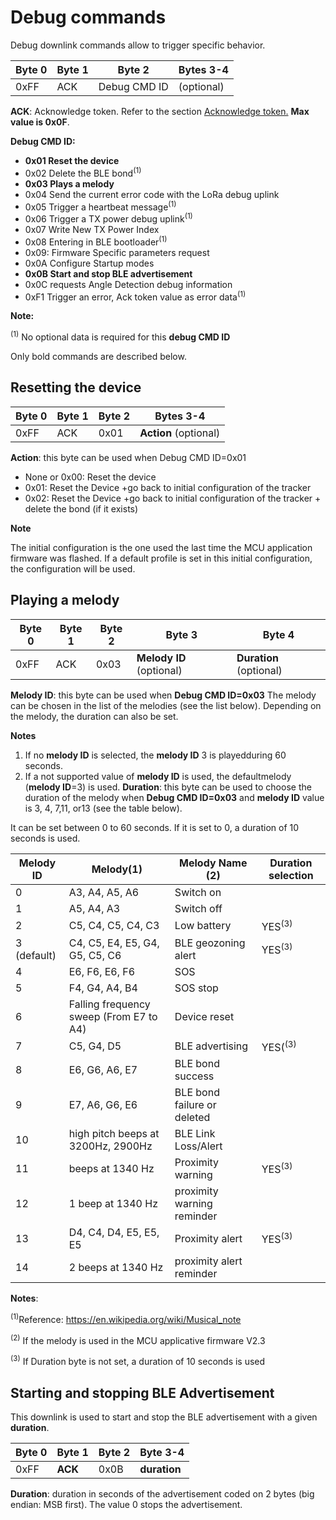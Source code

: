 # Debug commands

 Debug downlink commands allow to trigger specific behavior.

|  Byte 0 |  Byte 1 |  Byte 2   | Bytes 3-4 |
|-------------|-------------|---------------|----------------|
|  0xFF       |  ACK        |  Debug CMD ID |  (optional)    |

 **ACK**: Acknowledge token. Refer to the section [Acknowledge token.](../../downlink-messages/ack-token) **Max value is 0x0F**. 

**Debug CMD ID:**
-   **0x01 Reset the device**
-   0x02 Delete the BLE bond<sup>(1)</sup>
-   **0x03 Plays a melody**
-   0x04 Send the current error code with the LoRa debug uplink
-   0x05 Trigger a heartbeat message<sup>(1)</sup>
-   0x06 Trigger a TX power debug uplink<sup>(1)</sup>
-   0x07 Write New TX Power Index
-   0x08 Entering in BLE bootloader<sup>(1)</sup>
-   0x09: Firmware Specific parameters request
-   0x0A Configure Startup modes
-   **0x0B Start and stop BLE advertisement**
-   0x0C requests Angle Detection debug information
-   0xF1 Trigger an error, Ack token value as error data<sup>(1)</sup>

 **Note:**

 <sup>(1)</sup> No optional data is required for this **debug CMD ID**

 Only bold commands are described below.

## Resetting the device

|  **Byte 0** |  **Byte 1** |  **Byte 2**   |  **Bytes 3-4** |
|-------------|-------------|---------------|----------------|
|  0xFF       |  ACK        |  0x01         |**Action** (optional)    |

 **Action**: this byte can be used when Debug CMD ID=0x01
-   None or 0x00: Reset the device
-   0x01: Reset the Device +go back to initial configuration of the tracker
-   0x02: Reset the Device +go back to initial configuration of the tracker + delete the bond (if it exists)

**Note**

 The initial configuration is the one used the last time the MCU application firmware was flashed. If a default profile is set in this initial configuration, the configuration will be used.

## Playing a melody

|  **Byte 0** |  **Byte 1** |  **Byte 2**   |  **Byte 3** |  **Byte 4** |
|-------------|-------------|---------------|-------------|----------------|
|  0xFF       |  ACK        |  0x03         |**Melody ID** (optional)| **Duration** (optional) |

 **Melody ID**: this byte can be used when **Debug CMD ID=0x03** 
 The melody can be chosen in the list of the melodies (see the list below). 
 Depending on the melody, the duration can also be set.

**Notes**

1.  If no **melody ID** is selected, the **melody ID** 3 is playedduring 60 seconds.
2.  If a not supported value of **melody ID** is used, the defaultmelody (**melody ID**=3) is used.
 **Duration**: this byte can be used to choose the duration of the melody when **Debug CMD ID=0x03** and
 **melody ID** value is 3, 4, 7,11, or13 (see the table below).

 It can be set between 0 to 60 seconds. If it is set to 0, a duration of 10 seconds is used.

|  **Melody ID** |  **Melody(1)** |  **Melody Name (2)**   |  **Duration selection** |
|----------------|----------------|------------------------|-------------------------|
|  0          |  A3, A4, A5, A6           |Switch on                  ||
|  1          |  A5, A4, A3           |Switch off                  ||
|  2          |  C5, C4, C5, C4, C3       |Low battery                  |YES<sup>(3)</sup>|
|  3 (default)|C4, C5, E4, E5, G4, G5, C5, C6|BLE geozoning alert                  |YES<sup>(3)</sup>|
|  4         |E6, F6, E6, F6|SOS                 ||
|  5          |F4, G4, A4, B4|SOS stop                ||
|  6          |Falling frequency sweep (From E7 to A4)|Device reset||
|  7          |C5, G4, D5|BLE advertising|YES(<sup>(3)</sup>|
|  8         | E6, G6, A6, E7|BLE bond success||
|  9          |E7, A6, G6, E6|BLE bond failure or deleted||
|  10         |high pitch beeps at 3200Hz, 2900Hz|BLE Link Loss/Alert||
|  11          |beeps at 1340 Hz|Proximity warning|YES<sup>(3)</sup>|
|  12          |1 beep at 1340 Hz|proximity warning reminder||
|  13          |D4, C4, D4, E5, E5, E5|Proximity alert|YES<sup>(3)</sup>|
|  14          |2 beeps at 1340 Hz|proximity alert reminder||

**Notes**:

<sup>(1)</sup>Reference: <https://en.wikipedia.org/wiki/Musical_note>

<sup>(2)</sup> If the melody is used in the MCU applicative firmware V2.3

<sup>(3)</sup> If Duration byte is not set, a duration of 10 seconds is used

## Starting and stopping BLE Advertisement

 This downlink is used to start and stop the BLE advertisement with a given **duration**.

|  **Byte 0** |  **Byte 1** |  **Byte 2** |  **Byte 3-4** |
|-------------|-------------|-------------|---------------|
|  0xFF       |  **ACK**    |  0x0B       |  **duration** |

 **Duration**: duration in seconds of the advertisement coded on 2 bytes (big endian: MSB first). The value 0 stops the advertisement.